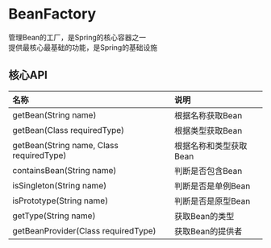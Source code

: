 # BeanFactory

管理Bean的工厂，是Spring的核心容器之一  
提供最核心最基础的功能，是Spring的基础设施

## 核心API

| 名称                                          | 说明            |
|:--------------------------------------------|:--------------|
| getBean(String name)                        | 根据名称获取Bean    |
| getBean(Class<T> requiredType)              | 根据类型获取Bean    |
| getBean(String name, Class<T> requiredType) | 根据名称和类型获取Bean |
| containsBean(String name)                   | 判断是否包含Bean    |
| isSingleton(String name)                    | 判断是否是单例Bean   |
| isPrototype(String name)                    | 判断是否是原型Bean   |
| getType(String name)                        | 获取Bean的类型     |
| getBeanProvider(Class<T> requiredType)      | 获取Bean的提供者    |
